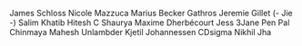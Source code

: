 James Schloss
Nicole Mazzuca
Marius Becker
Gathros
Jeremie Gillet (- Jie -)
Salim Khatib
Hitesh C
Shaurya
Maxime Dherbécourt
Jess 3Jane
Pen Pal
Chinmaya Mahesh
Unlambder
Kjetil Johannessen
CDsigma
Nikhil Jha
